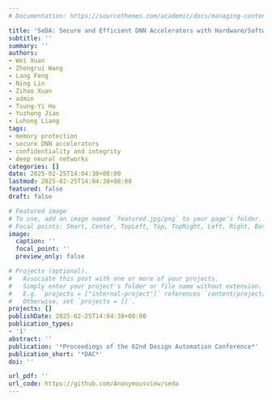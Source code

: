 ```yaml
---
# Documentation: https://sourcethemes.com/academic/docs/managing-content/

title: 'SeDA: Secure and Efficient DNN Accelerators with Hardware/Software Synergy'
subtitle: ''
summary: ''
authors:
- Wei Xuan
- Zhongrui Wang
- Lang Feng
- Ning Lin
- Zihao Xuan
- admin
- Tsung-Yi Ho
- Yuzhong Jiao
- Luhong Liang
tags:
- memory protection
- secure DNN accelerators
- confidentiality and integrity
- deep neural networks
categories: []
date: 2025-02-25T14:04:38+08:00
lastmod: 2025-02-25T14:04:38+08:00
featured: false
draft: false

# Featured image
# To use, add an image named `featured.jpg/png` to your page's folder.
# Focal points: Smart, Center, TopLeft, Top, TopRight, Left, Right, BottomLeft, Bottom, BottomRight.
image:
  caption: ''
  focal_point: ''
  preview_only: false

# Projects (optional).
#   Associate this post with one or more of your projects.
#   Simply enter your project's folder or file name without extension.
#   E.g. `projects = ["internal-project"]` references `content/project/deep-learning/index.md`.
#   Otherwise, set `projects = []`.
projects: []
publishDate: 2025-02-25T14:04:38+08:00
publication_types:
- '1'
abstract: ''
publication: '*Proceedings of the 62nd Design Automation Conference*'
publication_short: '*DAC*'
doi: ''

url_pdf: ''
url_code: https://github.com/Anonymousview/seda
---
```

